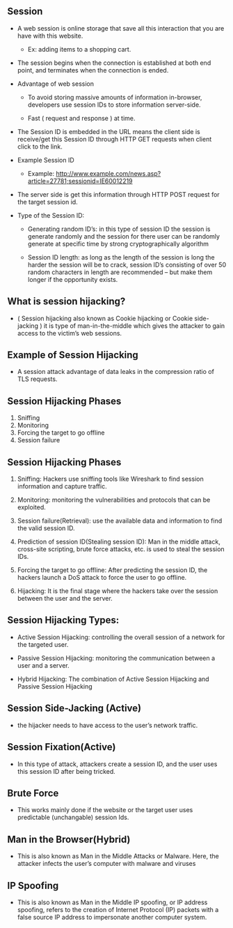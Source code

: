 ## Session

* A web session is online storage that save all this interaction that you are have with this website.

    - Ex: adding items to a shopping cart. 

* The session begins when the connection is established at both end point, and terminates when the connection is ended.
  
* Advantage of web session

    - To avoid storing massive amounts of information in-browser, developers use session IDs to store information server-side.

    - Fast ( request and response ) at time. 

* The Session ID is embedded in the URL means the client side is receive/get this Session ID through HTTP GET requests when client click to the link.

* Example Session ID

    - Example: http://www.example.com/news.asp?article=27781;sessionid=IE60012219

* The server side is get this information through HTTP POST request for the target session id.

* Type of the Session ID:
    
    - Generating random ID’s: in this type of session ID the session is generate randomly and the session for there user can be randomly generate at specific time by strong cryptographically algorithm
     
    - Session ID length: as long as the length of the session is long the harder the session will be to crack, session ID’s consisting of over 50 random characters in length are recommended – but make them longer if the opportunity exists. 

## What is session hijacking?

* ( Session hijacking also known as Cookie hijacking or Cookie side-jacking ) it is type of man-in-the-middle which gives the attacker to gain access to the victim’s web sessions.

## Example of Session Hijacking

* A session attack advantage of data leaks in the compression ratio of TLS requests.

## Session Hijacking Phases

1. Sniffing
2. Monitoring
3. Forcing the target to go offline
4. Session failure

## Session Hijacking Phases

1. Sniffing: Hackers use sniffing tools like Wireshark to find session information and capture traffic.

2. Monitoring: monitoring the vulnerabilities and protocols that can be exploited.

3. Session failure(Retrieval): use the available data and information to find the valid session ID.

4. Prediction of session ID(Stealing session ID): Man in the middle attack, cross-site scripting, brute force attacks, etc. is used to steal the session IDs.

5. Forcing the target to go offline: After predicting the session ID, the hackers launch a DoS attack to force the user to go offline.

6. Hijacking: It is the final stage where the hackers take over the session between the user and the server.

## Session Hijacking Types: 

* Active Session Hijacking: controlling the overall session of a network for the targeted user.

* Passive Session Hijacking: monitoring the communication between a user and a server.

* Hybrid Hijacking: The combination of Active Session Hijacking and Passive Session Hijacking

## Session Side-Jacking (Active)

* the hijacker needs to have access to the user’s network traffic.

## Session Fixation(Active)

* In this type of attack, attackers create a session ID, and the user uses this session ID after being tricked.

## Brute Force

* This works mainly done if the website or the target user uses predictable (unchangable) session Ids.

## Man in the Browser(Hybrid)

* This is also known as Man in the Middle Attacks or Malware. Here, the attacker infects the user’s computer with malware and viruses

## IP Spoofing

* This is also known as Man in the Middle IP spoofing, or IP address spoofing, refers to the creation of Internet Protocol (IP) packets with a false source IP address to impersonate another computer system.



